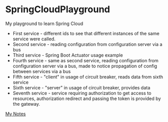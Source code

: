 # SpringCloudPlayground
My playground to learn Spring Cloud

- First service - different ids to see that different instances of the same service were called.
- Second service - reading configuration from configuration server via a bus
- Third service - Spring Boot Actuator usage example
- Fourth service - same as second service, reading configuration from configuration server via a bus, made to notice propagation of config between services via a bus
- Fifth service - "client" in usage of circuit breaker, reads data from sixth service
- Sixth service - "server" in usage of circuit breaker, provides data
- Seventh service - service requiring authorization to get access to resources, authorization redirect and passing the token is provided by the gateway.

[My Notes](NOTES.md)